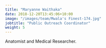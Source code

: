 ```yaml
---
title: "Maryanne Waithaka"
date: 2018-12-20T13:45:06+10:00
image: "/images/team/Mwala's Finest-174.jpg"
jobtitle: "Public Outreach Coordinator"
weight: 5
---
```


Anatomist and Medical Researcher.